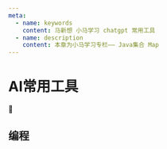 ```yaml
---
meta:
  - name: keywords
    content: 马新想 小马学习 chatgpt 常用工具
  - name: description
    content: 本章为小马学习专栏—— Java集合 Map
---
```


# AI常用工具


:horse: 


## 编程

